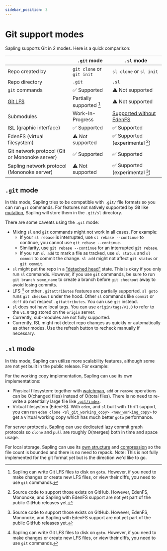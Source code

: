```yaml
---
sidebar_position: 3
---
```


# Git support modes

Sapling supports Git in 2 modes. Here is a quick comparison:

|      | `.git` mode | `.sl` mode |
|------|-------------|------------|
| Repo created by | `git clone` or `git init` | `sl clone` or `sl init` |
| Repo directory | `.git` | `.sl` |
| `git` commands | ✅ Supported | ⚠️ Not supported |
| [Git LFS](https://git-lfs.com/) | Partially supported [^1] | ⚠️ Not supported |
| Submodules | Work-In-Progress | [Supported without EdenFS](submodule) |
| [ISL](../addons/isl) (graphic interface) | ✅ Supported | ✅ Supported |
| EdenFS (virtual filesystem) | ⚠️ Not supported | ✅ Supported (experimental [^2]) |
| Git network protocol (Git or Mononoke server) | ✅ Supported | ✅ Supported |
| Sapling network protocol (Mononoke server) | ⚠️ Not supported | ✅ Supported (experimental [^2]) |

[^1]: Sapling can write Git LFS files to disk on `goto`. However, if you need to make changes or create new LFS files, or view their diffs, you need to use `git` commands.
[^2]: Source code to support those exists on GitHub. However, EdenFS, Mononoke, and Sapling with EdenFS support are not yet part of the public GitHub releases yet.


## `.git` mode

In this mode, Sapling tries to be compatible with `.git/` file formats so you can run `git` commands. For features not natively supported by Git like [mutation](../dev/internals/visibility-and-mutation#commit-mutation), Sapling will store them in the `.git/sl` directory.

There are some caveats using the `.git` mode:

- Mixing `sl` and `git` commands might not work in all cases. For example:
  - If your `sl rebase` is interrupted, use `sl rebase --continue` to continue, you cannot use `git rebase --continue`.
  - Similarity, use `git rebase --continue` for an interrupted `git rebase`.
  - If you run `sl add` to mark a file as tracked, use `sl status` and `sl commit` to commit the change. `sl add` might not affect `git status` or `git commit`.
- `sl` might put the repo in a ["detached head"](https://git-scm.com/docs/git-checkout#_detached_head) state. This is okay if you only run `sl` commands. However, if you use `git` commands, be sure to run `git branch some_name` to create a branch before `git checkout` away to avoid losing commits.
- LFS [^1] or other `.gitattributes` features are partially supported. `sl goto` runs `git checkout` under the hood. Other `sl` commands like `commit` or `diff` do not respect `.gitattributes`. You can use `git` instead.
- `sl` does not have local tags. You can use `origin/tags/v1.0` to refer to the `v1.0` tag stored on the `origin` server.
- Currently, sub-modules are not fully supported.
- Currently, ISL might not detect repo changes as quickly or automatically as other modes. Use the refresh button to recheck manually if necessary.


## `.sl` mode

In this mode, Sapling can utilize more scalability features, although some are not yet built in the public release. For example:

For the working copy implementation, Sapling can use its own implementations:
- Physical filesystem: together with [watchman](https://facebook.github.io/watchman/), `add` or `remove` operations can be O(changed files) instead of O(total files). There is no need to re-write a potentially large file like [`.git/index`](https://git-scm.com/docs/gitformat-index).
- Virtual filesystem (EdenFS): With `eden`, and `sl` built with Thrift support, you can run `eden clone <sl_git_working_copy> <new_working_copy>` to get a virtual working copy which has much better `goto` performance.

For server protocols, Sapling can use dedicated lazy commit graph protocols so `clone` and `pull` are roughly O(merges) both in time and space usage.

For local storage, Sapling can use its [own structure](../dev/internals/indexedlog) and [compression](../dev/internals/zstdelta) so the file count is bounded and there is no need to repack. Note: This is not fully implemented for the git format yet but is the direction we'd like to go.

